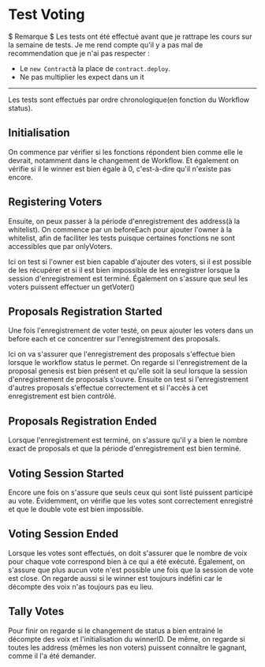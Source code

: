 # Test Voting 

$ Remarque $
Les tests ont été effectué avant que je rattrape les cours sur la semaine de tests. Je me rend compte qu'il y a pas mal de recommendation que je n'ai pas respecter :

- Le ``new Contract``à la place de ``contract.deploy``.
- Ne pas multiplier les expect dans un it



----

Les tests sont effectués par ordre chronologique(en fonction du Workflow status). 

## Initialisation 

On commence par vérifier si les fonctions répondent bien comme elle le devrait, notamment dans le changement de Workflow. Et également on vérifie si il le winner est bien égale à 0, c'est-à-dire qu'il n'existe pas encore.

## Registering Voters

Ensuite, on peux passer à la période d'enregistrement des address(à la whitelist). 
On commence par un beforeEach pour ajouter l'owner à la whitelist, afin de faciliter les tests puisque certaines fonctions ne sont accessibles que par onlyVoters.

Ici on test si l'owner est bien capable d'ajouter des voters, si il est possible de les récupérer et si il est bien impossible de les enregistrer lorsque la session d'enregistrement est terminé. Également on s'assure que seul les voters puissent effectuer un getVoter()

## Proposals Registration Started

Une fois l'enregistrement de voter testé, on peux ajouter les voters dans un before each et ce concentrer sur l'enregistrement des proposals. 

Ici on va s'assurer que l'enregistrement des proposals s'effectue bien lorsque le workflow status le permet. On regarde si l'enregistrement de la proposal genesis est bien présent et qu'elle soit la seul lorsque la session d'enregistrement de proposals s'ouvre. Ensuite on test si l'enregistrement d'autres proposals s'effectue correctement et si l'accès à cet enregistrement est bien contrôlé. 

## Proposals Registration Ended

Lorsque l'enregistrement est terminé, on s'assure qu'il y a bien le nombre exact de proposals et que la période d'enregistrement est bien terminé.


## Voting Session Started

Encore une fois on s'assure que seuls ceux qui sont listé puissent participé au vote. 
Évidemment, on vérifie que les votes sont correctement enregistré et que le double vote est bien impossible. 


## Voting Session Ended

Lorsque les votes sont effectués, on doit s'assurer que le nombre de voix pour chaque vote correspond bien à ce qui a été exécuté. Également, on s'assure que plus aucun vote n'est possible une fois que la session de vote est close. On regarde aussi si le winner est toujours indéfini car le décompte des voix n'as toujours pas eu lieu. 


## Tally Votes

Pour finir on regarde si le changement de status a bien entrainé le décompte des voix et l'initialisation du winnerID. De même, on regarde si toutes les address (mêmes les non voters) puissent connaître le gagnant, comme il l'a été demander. 



